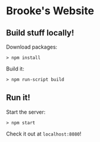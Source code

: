 # Brooke's Website

## Build stuff locally!

Download packages:
```
> npm install
```

Build it:
```
> npm run-script build
```

## Run it!

Start the server:
```
> npm start
```

Check it out at `localhost:8080`!
